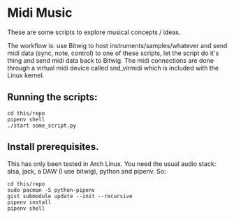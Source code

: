 # Midi Music

These are some scripts to explore musical concepts / ideas.

The workflow is: use Bitwig to host instruments/samples/whatever and send midi data (sync, note, control) to one of these scripts, let the script do it's thing and send midi data back to Bitwig. The midi connections are done through a virtual midi device called snd_virmidi which is included with the Linux kernel.


## Running the scripts:
```
cd this/repo
pipenv shell
./start some_script.py
```

## Install prerequisites.

This has only been tested in Arch Linux. You need the usual audio stack: alsa, jack, a DAW (I use bitwig), python and pipenv. So:
```
cd this/repo
sudo pacman -S python-pipenv
gist submodule update --init --recursive
pipenv install
pipenv shell
```

